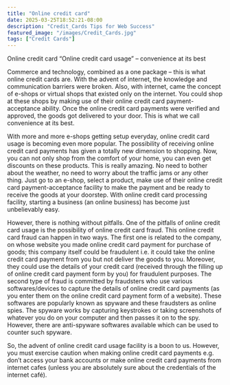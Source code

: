 ```yaml
---
title: "Online credit card"
date: 2025-03-25T18:52:21-08:00
description: "Credit_Cards Tips for Web Success"
featured_image: "/images/Credit_Cards.jpg"
tags: ["Credit Cards"]
---
```


Online credit card
“Online credit card usage” – convenience at its best

Commerce and technology, combined as a one package – this is what online credit cards are.
With the advent of internet, the knowledge and communication barriers were broken. Also, with internet, came the concept of e-shops or virtual shops that existed only on the internet. You could shop at these shops by making use of their online credit card payment-acceptance ability. Once the online credit card payments were verified and approved, the goods got delivered to your door. This is what we call convenience at its best. 

With more and more e-shops getting setup everyday, online credit card usage is becoming even more popular. The possibility of receiving online credit card payments has given a totally new dimension to shopping. Now, you can not only shop from the comfort of your home, you can even get discounts on these products. This is really amazing. No need to bother about the weather, no need to worry about the traffic jams or any other thing. Just go to an e-shop, select a product, make use of their online credit card payment-acceptance facility to make the payment and be ready to receive the goods at your doorstep. 
With online credit card processing facility, starting a business (an online business) has become just unbelievably easy.

However, there is nothing without pitfalls. One of the pitfalls of online credit card usage is the possibility of online credit card fraud. This online credit card fraud can happen in two ways. The first one is related to the company, on whose website you made online credit card payment for purchase of goods; this company itself could be fraudulent i.e. it could take the online credit card payment from you but not deliver the goods to you. Moreover, they could use the details of your credit card (received through the filling up of online credit card payment form by you) for fraudulent purposes. The second type of fraud is committed by fraudsters who use various softwares/devices to capture the details of online credit card payments (as you enter them on the online credit card payment form of a website). These softwares are popularly known as spyware and these fraudsters as online spies. The spyware works by capturing keystrokes or taking screenshots of whatever you do on your computer and then passes it on to the spy. However, there are anti-spyware softwares available which can be used to counter such spyware. 

So, the advent of online credit card usage facility is a boon to us. However, you must exercise caution when making online credit card payments e.g. don’t access your bank accounts or make online credit card payments from internet cafes (unless you are absolutely sure about the credentials of the internet café). 

